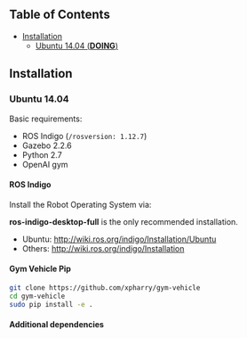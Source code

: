 
## Table of Contents
- [Installation](#installation)
	- [Ubuntu 14.04 (**DOING**)](#ubuntu-1404)

## Installation

### Ubuntu 14.04
Basic requirements:
- ROS Indigo (`/rosversion: 1.12.7`)
- Gazebo 2.2.6
- Python 2.7
- OpenAI gym

#### ROS Indigo

Install the Robot Operating System via:

**ros-indigo-desktop-full** is the only recommended installation.

- Ubuntu: http://wiki.ros.org/indigo/Installation/Ubuntu
- Others: http://wiki.ros.org/indigo/Installation

#### Gym Vehicle Pip

```bash
git clone https://github.com/xpharry/gym-vehicle
cd gym-vehicle
sudo pip install -e .
```

#### Additional dependencies

